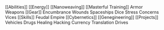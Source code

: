 [[Abilities]]
[[Energy]]
[[Nanoweaving]]
[[Masterful Training]]
Armor
Weapons
[[Gear]]
Encumbrance
Wounds
Spaceships
Dice
Stress
Concerns
Vices
[[Skills]]
Feudal Empire
[[Cybernetics]]
[[Genegineering]]
[[Projects]]
Vehicles
Drugs
Healing
Hacking
Currency
Translation Drives
